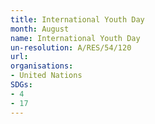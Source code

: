 ```yaml
---
title: International Youth Day
month: August
name: International Youth Day
un-resolution: A/RES/54/120
url: 
organisations:
- United Nations
SDGs:
- 4
- 17
---
```

